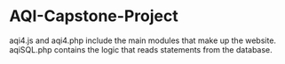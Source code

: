 # AQI-Capstone-Project
aqi4.js and aqi4.php include the main modules that make up the website. aqiSQL.php contains the logic that reads statements from the database.
